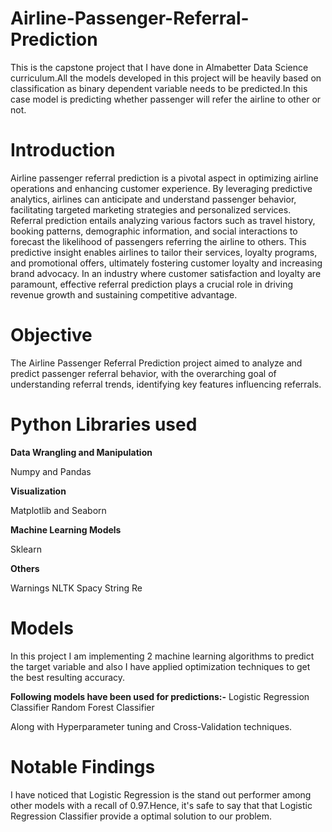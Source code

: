 # Airline-Passenger-Referral-Prediction
This is the capstone project that I have done in Almabetter Data Science curriculum.All the models developed in this project will be heavily based on classification as binary dependent variable needs to be predicted.In this case model is predicting whether passenger will refer the airline to other or not.

# Introduction
Airline passenger referral prediction is a pivotal aspect in optimizing airline operations and enhancing customer experience. By leveraging predictive analytics, airlines can anticipate and understand passenger behavior, facilitating targeted marketing strategies and personalized services. Referral prediction entails analyzing various factors such as travel history, booking patterns, demographic information, and social interactions to forecast the likelihood of passengers referring the airline to others. This predictive insight enables airlines to tailor their services, loyalty programs, and promotional offers, ultimately fostering customer loyalty and increasing brand advocacy. In an industry where customer satisfaction and loyalty are paramount, effective referral prediction plays a crucial role in driving revenue growth and sustaining competitive advantage.

# Objective
The Airline Passenger Referral Prediction project aimed to analyze and predict passenger referral behavior, with the overarching goal of understanding referral trends, identifying key features influencing referrals.

# Python Libraries used
**Data Wrangling and Manipulation**

Numpy and Pandas

**Visualization**

Matplotlib and Seaborn

**Machine Learning Models**

Sklearn

**Others**

Warnings
NLTK
Spacy
String
Re

# Models
In this project I am implementing 2 machine learning algorithms to predict the target variable and also I have applied optimization techniques to get the best resulting accuracy.

**Following models have been used for predictions:-**
Logistic Regression Classifier
Random Forest Classifier

Along with Hyperparameter tuning and Cross-Validation techniques.

# Notable Findings
I have noticed that Logistic Regression is the stand out performer among other models with a recall of 0.97.Hence, it's safe to say that that Logistic Regression Classifier provide a optimal solution to our problem. 



